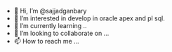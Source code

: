 - 👋 Hi, I’m @sajjadganbary
- 👀 I’m interested in develop in oracle apex and pl sql.
- 🌱 I’m currently learning ..
- 💞️ I’m looking to collaborate on ...
- 📫 How to reach me ...

<!---
sajjadganbary/sajjadganbary is a ✨ special ✨ repository because its `README.md` (this file) appears on your GitHub profile.
You can click the Preview link to take a look at your changes.
--->
